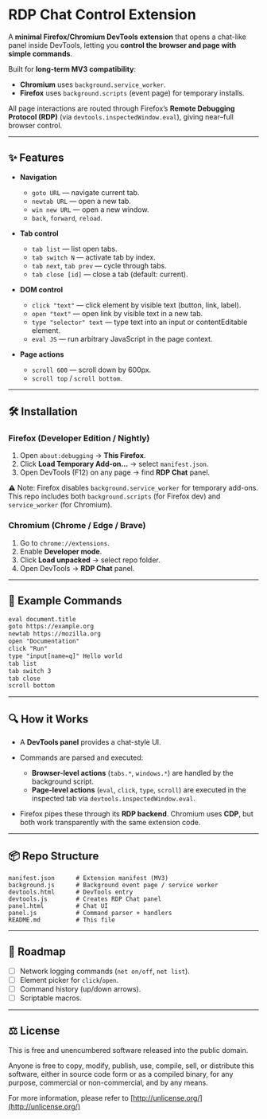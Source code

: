 # RDP Chat Control Extension

A **minimal Firefox/Chromium DevTools extension** that opens a chat-like panel inside DevTools, letting you **control the browser and page with simple commands**.

Built for **long-term MV3 compatibility**:

* **Chromium** uses `background.service_worker`.
* **Firefox** uses `background.scripts` (event page) for temporary installs.

All page interactions are routed through Firefox’s **Remote Debugging Protocol (RDP)** (via `devtools.inspectedWindow.eval`), giving near–full browser control.

---

## ✨ Features

* **Navigation**

  * `goto URL` — navigate current tab.
  * `newtab URL` — open a new tab.
  * `win new URL` — open a new window.
  * `back`, `forward`, `reload`.

* **Tab control**

  * `tab list` — list open tabs.
  * `tab switch N` — activate tab by index.
  * `tab next`, `tab prev` — cycle through tabs.
  * `tab close [id]` — close a tab (default: current).

* **DOM control**

  * `click "text"` — click element by visible text (button, link, label).
  * `open "text"` — open link by visible text in a new tab.
  * `type "selector" text` — type text into an input or contentEditable element.
  * `eval JS` — run arbitrary JavaScript in the page context.

* **Page actions**

  * `scroll 600` — scroll down by 600px.
  * `scroll top` / `scroll bottom`.

---

## 🛠 Installation

### Firefox (Developer Edition / Nightly)

1. Open `about:debugging` → **This Firefox**.
2. Click **Load Temporary Add-on…** → select `manifest.json`.
3. Open DevTools (F12) on any page → find **RDP Chat** panel.

⚠️ Note: Firefox disables `background.service_worker` for temporary add-ons. This repo includes both `background.scripts` (for Firefox dev) and `service_worker` (for Chromium).

### Chromium (Chrome / Edge / Brave)

1. Go to `chrome://extensions`.
2. Enable **Developer mode**.
3. Click **Load unpacked** → select repo folder.
4. Open DevTools → **RDP Chat** panel.

---

## 💬 Example Commands

```txt
eval document.title
goto https://example.org
newtab https://mozilla.org
open "Documentation"
click "Run"
type "input[name=q]" Hello world
tab list
tab switch 3
tab close
scroll bottom
```

---

## 🔍 How it Works

* A **DevTools panel** provides a chat-style UI.
* Commands are parsed and executed:

  * **Browser-level actions** (`tabs.*`, `windows.*`) are handled by the background script.
  * **Page-level actions** (`eval`, `click`, `type`, `scroll`) are executed in the inspected tab via `devtools.inspectedWindow.eval`.
* Firefox pipes these through its **RDP backend**. Chromium uses **CDP**, but both work transparently with the same extension code.

---

## 📦 Repo Structure

```
manifest.json      # Extension manifest (MV3)
background.js      # Background event page / service worker
devtools.html      # DevTools entry
devtools.js        # Creates RDP Chat panel
panel.html         # Chat UI
panel.js           # Command parser + handlers
README.md          # This file
```

---

## 🚀 Roadmap

* [ ] Network logging commands (`net on/off`, `net list`).
* [ ] Element picker for `click`/`open`.
* [ ] Command history (up/down arrows).
* [ ] Scriptable macros.

---

## ⚖️ License

This is free and unencumbered software released into the public domain.

Anyone is free to copy, modify, publish, use, compile, sell, or distribute this software, either in source code form or as a compiled binary, for any purpose, commercial or non-commercial, and by any means.

For more information, please refer to [http://unlicense.org/](http://unlicense.org/)
